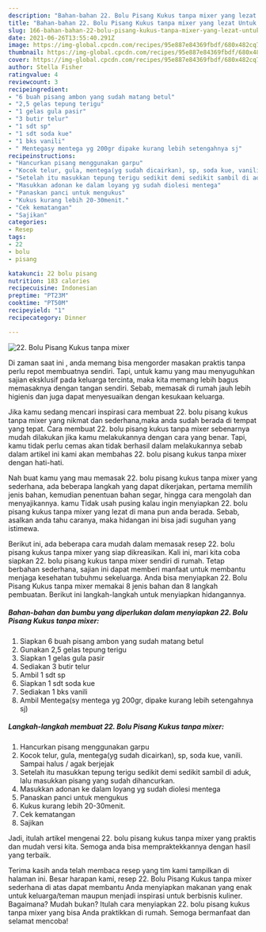 ```yaml
---
description: "Bahan-bahan 22. Bolu Pisang Kukus tanpa mixer yang lezat Untuk Jualan"
title: "Bahan-bahan 22. Bolu Pisang Kukus tanpa mixer yang lezat Untuk Jualan"
slug: 166-bahan-bahan-22-bolu-pisang-kukus-tanpa-mixer-yang-lezat-untuk-jualan
date: 2021-06-26T13:55:40.291Z
image: https://img-global.cpcdn.com/recipes/95e887e84369fbdf/680x482cq70/22-bolu-pisang-kukus-tanpa-mixer-foto-resep-utama.jpg
thumbnail: https://img-global.cpcdn.com/recipes/95e887e84369fbdf/680x482cq70/22-bolu-pisang-kukus-tanpa-mixer-foto-resep-utama.jpg
cover: https://img-global.cpcdn.com/recipes/95e887e84369fbdf/680x482cq70/22-bolu-pisang-kukus-tanpa-mixer-foto-resep-utama.jpg
author: Stella Fisher
ratingvalue: 4
reviewcount: 3
recipeingredient:
- "6 buah pisang ambon yang sudah matang betul"
- "2,5 gelas tepung terigu"
- "1 gelas gula pasir"
- "3 butir telur"
- "1 sdt sp"
- "1 sdt soda kue"
- "1 bks vanili"
- " Mentegasy mentega yg 200gr dipake kurang lebih setengahnya sj"
recipeinstructions:
- "Hancurkan pisang menggunakan garpu"
- "Kocok telur, gula, mentega(yg sudah dicairkan), sp, soda kue, vanili. Sampai halus / agak berjejak"
- "Setelah itu masukkan tepung terigu sedikit demi sedikit sambil di aduk, lalu masukkan pisang yang sudah dihancurkan."
- "Masukkan adonan ke dalam loyang yg sudah diolesi mentega"
- "Panaskan panci untuk mengukus"
- "Kukus kurang lebih 20-30menit."
- "Cek kematangan"
- "Sajikan"
categories:
- Resep
tags:
- 22
- bolu
- pisang

katakunci: 22 bolu pisang 
nutrition: 183 calories
recipecuisine: Indonesian
preptime: "PT23M"
cooktime: "PT50M"
recipeyield: "1"
recipecategory: Dinner

---
```



![22. Bolu Pisang Kukus tanpa mixer](https://img-global.cpcdn.com/recipes/95e887e84369fbdf/680x482cq70/22-bolu-pisang-kukus-tanpa-mixer-foto-resep-utama.jpg)

Di zaman  saat ini , anda memang bisa mengorder masakan praktis tanpa perlu repot membuatnya sendiri. Tapi, untuk kamu yang mau menyuguhkan sajian eksklusif pada keluarga tercinta, maka kita memang lebih bagus memasaknya dengan tangan sendiri. Sebab, memasak di rumah jauh lebih higienis dan juga dapat menyesuaikan dengan kesukaan keluarga.

Jika kamu sedang mencari inspirasi cara membuat 22. bolu pisang kukus tanpa mixer yang nikmat dan sederhana,maka anda sudah berada di tempat yang tepat. Cara membuat 22. bolu pisang kukus tanpa mixer  sebenarnya mudah dilakukan jika kamu melakukannya dengan cara yang benar. Tapi, kamu tidak perlu cemas akan tidak berhasil dalam melakukannya 
sebab dalam artikel ini kami akan membahas 22. bolu pisang kukus tanpa mixer dengan hati-hati.  



Nah buat kamu yang mau memasak 22. bolu pisang kukus tanpa mixer yang sederhana, ada beberapa langkah yang dapat dikerjakan, pertama memilih jenis bahan, kemudian penentuan bahan segar, hingga cara mengolah dan menyajikannya. kamu Tidak usah pusing kalau ingin menyiapkan 22. bolu pisang kukus tanpa mixer yang lezat di mana pun anda berada. Sebab, asalkan anda  tahu caranya, maka hidangan ini bisa jadi suguhan yang istimewa.

Berikut ini, ada beberapa cara mudah dalam memasak resep 22. bolu pisang kukus tanpa mixer yang siap dikreasikan. Kali ini, mari kita coba siapkan 22. bolu pisang kukus tanpa mixer sendiri di rumah. Tetap berbahan sederhana, sajian ini dapat memberi manfaat untuk membantu menjaga kesehatan tubuhmu sekeluarga. Anda bisa menyiapkan 22. Bolu Pisang Kukus tanpa mixer memakai 8 jenis bahan dan 8 langkah pembuatan. Berikut ini langkah-langkah untuk menyiapkan hidangannya.

<!--inarticleads1-->

##### Bahan-bahan dan bumbu yang diperlukan dalam menyiapkan 22. Bolu Pisang Kukus tanpa mixer:

1. Siapkan 6 buah pisang ambon yang sudah matang betul
1. Gunakan 2,5 gelas tepung terigu
1. Siapkan 1 gelas gula pasir
1. Sediakan 3 butir telur
1. Ambil 1 sdt sp
1. Siapkan 1 sdt soda kue
1. Sediakan 1 bks vanili
1. Ambil  Mentega(sy mentega yg 200gr, dipake kurang lebih setengahnya sj)




<!--inarticleads2-->

##### Langkah-langkah membuat 22. Bolu Pisang Kukus tanpa mixer:

1. Hancurkan pisang menggunakan garpu
1. Kocok telur, gula, mentega(yg sudah dicairkan), sp, soda kue, vanili. Sampai halus / agak berjejak
1. Setelah itu masukkan tepung terigu sedikit demi sedikit sambil di aduk, lalu masukkan pisang yang sudah dihancurkan.
1. Masukkan adonan ke dalam loyang yg sudah diolesi mentega
1. Panaskan panci untuk mengukus
1. Kukus kurang lebih 20-30menit.
1. Cek kematangan
1. Sajikan




Jadi, itulah artikel mengenai  22. bolu pisang kukus tanpa mixer  yang praktis dan mudah versi kita. Semoga anda bisa mempraktekkannya dengan hasil yang terbaik. 

Terima kasih anda telah membaca resep yang tim kami tampilkan di halaman ini. Besar harapan kami, resep  22. Bolu Pisang Kukus tanpa mixer sederhana di atas dapat membantu Anda menyiapkan makanan yang enak untuk keluarga/teman maupun menjadi inspirasi untuk berbisnis kuliner. Bagaimana? Mudah bukan? Itulah cara menyiapkan 22. bolu pisang kukus tanpa mixer yang bisa Anda praktikkan di rumah. Semoga bermanfaat dan selamat mencoba!


